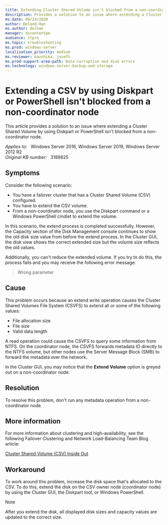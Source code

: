 ```yaml
---
title: Extending Cluster Shared Volume isn't blocked from a non-coordinator node
description: Provides a solution to an issue where extending a Cluster Shared Volume by using Diskpart or PowerShell isn't blocked from a non-coordinator node.
ms.date: 09/24/2020
author: Deland-Han 
ms.author: delhan
manager: dscontentpm
audience: itpro
ms.topic: troubleshooting
ms.prod: windows-server
localization_priority: medium
ms.reviewer: kaushika, josefh
ms.prod-support-area-path: Data corruption and disk errors
ms.technology: windows-server-backup-and-storage
---
```

# Extending a CSV by using Diskpart or PowerShell isn't blocked from a non-coordinator node

This article provides a solution to an issue where extending a Cluster Shared Volume by using Diskpart or PowerShell isn't blocked from a non-coordinator node.

_Applies to:_ &nbsp; Windows Server 2016, Windows Server 2019, Windows Server 2012 R2  
_Original KB number:_ &nbsp; 3189825

## Symptoms

Consider the following scenario:

- You have a failover cluster that has a Cluster Shared Volume (CSV) configured.
- You have to extend the CSV volume.
- From a non-coordinator node, you use the Diskpart command or a Windows PowerShell cmdlet to extend the volume.

In this scenario, the extend process is completed successfully. However, the Capacity section of the Disk Management console continues to show the old disk size value from before the extend process. In the Cluster GUI, the disk view shows the correct extended size but the volume size reflects the old values.

Additionally, you can't reduce the extended volume. If you try to do this, the process fails and you may receive the following error message:

> Wrong parameter

## Cause

This problem occurs because an extend write operation causes the Cluster Shared Volumes File System (CSVFS) to extend all or some of the following values:

- File allocation size
- File size
- Valid data length

A read operation could cause the CSVFS to query some information from NTFS. On the coordinator node, the CSVFS forwards metadata IO directly to the NTFS volume, but other nodes use the Server Message Block (SMB) to forward the metadata over the network.

In the Cluster GUI, you may notice that the **Extend Volume** option is greyed out on a non-coordinator node.

## Resolution

To resolve this problem, don't run any metadata operation from a non-coordinator node.

## More information

For more information about clustering and high-availability, see the following Failover Clustering and Network Load-Balancing Team Blog article:

[Cluster Shared Volume (CSV) Inside Out](https://techcommunity.microsoft.com/t5/failover-clustering/cluster-shared-volume-csv-inside-out/ba-p/371872)

## Workaround

To work around this problem, increase the disk space that's allocated to the CSV. To do this, extend the disk on the CSV owner node (coordinator node) by using the Cluster GUI, the Diskpart tool, or Windows PowerShell.

> [!NOTE]
> After you extend the disk, all displayed disk sizes and capacity values are updated to the correct size.
